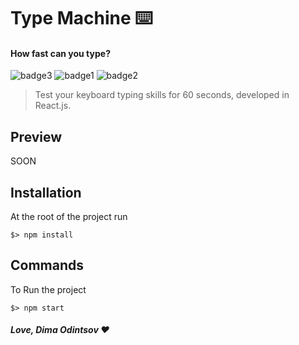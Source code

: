 # Type Machine ⌨️
#### How fast can you type?

 ![badge3](https://img.shields.io/badge/react-%2320232a.svg?style=for-the-badge&logo=react&logoColor=%2361DAFB) ![badge1](https://img.shields.io/badge/javascript-%23323330.svg?style=for-the-badge&logo=javascript&logoColor=%23F7DF1E) ![badge2](https://img.shields.io/badge/css3-%231572B6.svg?style=for-the-badge&logo=css3&logoColor=white)
> Test your keyboard typing skills for 60 seconds, developed in React.js.

## Preview

SOON

## Installation
At the root of the project run
```
$> npm install
```

## Commands
To Run the project
```
$> npm start
```

##### Love, Dima Odintsov ❤️
